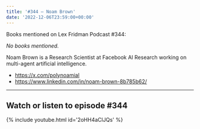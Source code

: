 ```yaml
---
title: '#344 – Noam Brown'
date: '2022-12-06T23:59:00+00:00'
---
```


Books mentioned on Lex Fridman Podcast #344:

*No books mentioned.*

Noam Brown is a Research Scientist at Facebook AI Research working on multi-agent artificial intelligence.

- <a href="https://x.com/polynoamial" target="_blank">https://x.com/polynoamial</a>
- <a href="https://www.linkedin.com/in/noam-brown-8b785b62/" target="_blank">https://www.linkedin.com/in/noam-brown-8b785b62/</a>

- - - - - -

## Watch or listen to episode #344

{% include youtube.html id='2oHH4aClJQs' %}